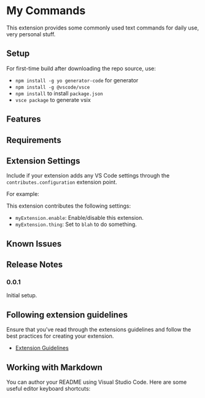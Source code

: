 # My Commands

This extension provides some commonly used text commands for daily use, very personal stuff.

## Setup

For first-time build after downloading the repo source, use:

* `npm install -g yo generator-code` for generator
* `npm install -g @vscode/vsce`
* `npm install` to install `package.json`
* `vsce package` to generate vsix

## Features

## Requirements

## Extension Settings

Include if your extension adds any VS Code settings through the `contributes.configuration` extension point.

For example:

This extension contributes the following settings:

* `myExtension.enable`: Enable/disable this extension.
* `myExtension.thing`: Set to `blah` to do something.

## Known Issues

## Release Notes

### 0.0.1

Initial setup.

## Following extension guidelines

Ensure that you've read through the extensions guidelines and follow the best practices for creating your extension.

* [Extension Guidelines](https://code.visualstudio.com/api/references/extension-guidelines)

## Working with Markdown

You can author your README using Visual Studio Code. Here are some useful editor keyboard shortcuts: